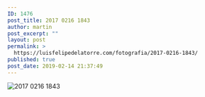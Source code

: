 ```yaml
---
ID: 1476
post_title: 2017 0216 1843
author: martin
post_excerpt: ""
layout: post
permalink: >
  https://luisfelipedelatorre.com/fotografia/2017-0216-1843/
published: true
post_date: 2019-02-14 21:37:49
---
```

<p><img src="https://luisfelipedelatorre.com/wp-content/uploads/2019/02/2017-0216-1843-1024x678.jpg" alt="2017 0216 1843"/></p>